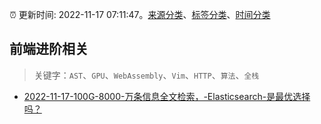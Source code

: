 :alarm_clock: 更新时间: 2022-11-17 07:11:47。[来源分类](../README.md)、[标签分类](../TAGS.md)、[时间分类](../TIMELINE.md)

## 前端进阶相关


> 关键字：`AST`、`GPU`、`WebAssembly`、`Vim`、`HTTP`、`算法`、`全栈`



- [2022-11-17-100G-8000-万条信息全文检索，-Elasticsearch-是最优选择吗？](https://www.v2ex.com/t/895917) 